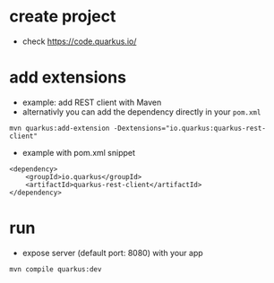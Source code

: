 # create project
* check https://code.quarkus.io/

# add extensions
* example: add REST client with Maven
* alternativly you can add the dependency directly in your `pom.xml`
```
mvn quarkus:add-extension -Dextensions="io.quarkus:quarkus-rest-client"
```
* example with pom.xml snippet
```
<dependency>
	<groupId>io.quarkus</groupId>
	<artifactId>quarkus-rest-client</artifactId>
</dependency>
```

# run
* expose server (default port: 8080) with your app
```
mvn compile quarkus:dev
```

